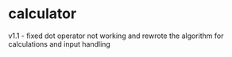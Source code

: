 # calculator
v1.1 - fixed dot operator not working and rewrote the algorithm for calculations and input handling
